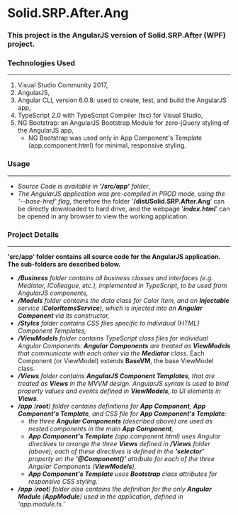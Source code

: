 # Solid.SRP.After.Ang

### This project is the AngularJS version of Solid.SRP.After (WPF) project.

### Technologies Used
---
1. Visual Studio Community 2017,
2. AngularJS,
3. Angular CLI, version 6.0.8: used to create, test, and build the AngularJS app,
4. TypeScript 2.0 with TypeScript Compiler (tsc) for Visual Studio,
5. NG Bootstrap: an AngularJS Bootstrap Module for zero-jQuery styling of the AngularJS app,
	* NG Bootstrap was used only in App Component's Template (app.component.html) for minimal, responsive styling.

### Usage
---
* *Source Code is available in __'/src/app'__ folder*,
* *The AngularJS application was pre-compiled in PROD mode, using the '--base-href' flag*, therefore the folder '__/dist/Solid.SRP.After.Ang__' can be directly downloaded to hard drive, and the webpage '__*index.html*__' can be opened in any browser to view the working application.


### Project Details
---
__'src/app' folder contains all source code for the AngularJS application. The sub-folders are described below.__

* *__/Business__ folder contains all business classes and interfaces (e.g. Mediator, IColleague, etc.), implemented in TypeScript, to be used from AngularJS components,*
* *__/Models__ folder contains the data class for Color Item, and an __Injectable__ service (__ColorItemsService__), which is injected into an __Angular Component__ via its constructor,*
* *__/Styles__ folder contains CSS files specific to individual (HTML) Component Templates,*
* *__/ViewModels__ folder contains TypeScript class files for individual Angular Components: __Angular Components__ are treated as __ViewModels__ that communicate with each other via the __Mediator__ class.* Each Component (or ViewModel) extends __BaseVM__, the base ViewModel class. 
* *__/Views__ folder contains __AngularJS Component Templates__, that are treated as __Views__ in the MVVM design. AngularJS syntax is used to bind property values and events defined in __ViewModels__, to UI elements in __Views__.*
* *__/app__ (__root__) folder contains definitions for __App Component__, __App Component's Template__, and CSS file for __App Component's Template__:*
	* *the three __Angular Components__ (described above) are used as nested components in the main __App Component__,*
    * *__App Component's Template__ (app.component.html) uses Angular directives to arrange the three __Views__ defined in __/Views__ folder (above); each of these directives is defined in the __'selector'__ property on the __'@Component()'__ attribute for each of the three Angular Components (__ViewModels__),*
	* *__App Component's Template__ uses __Bootstrap__ class attributes for responsive CSS styling.*
* *__/app__ (__root__) folder also contains the definition for the only __Angular Module__ (__AppModule__) used in the application, defined in 'app.module.ts.'*





